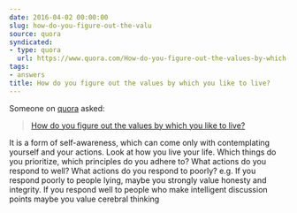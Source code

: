 ```yaml
---
date: 2016-04-02 00:00:00
slug: how-do-you-figure-out-the-valu
source: quora
syndicated:
- type: quora
  url: https://www.quora.com/How-do-you-figure-out-the-values-by-which-you-like-to-live/answer/Roy-Tang
tags:
- answers
title: How do you figure out the values by which you like to live?
---
```


Someone on [quora](https://quora.com) asked:

> [How do you figure out the values by which you like to live?](https://www.quora.com/How-do-you-figure-out-the-values-by-which-you-like-to-live/answer/Roy-Tang)


It is a form of self-awareness, which can come only with contemplating yourself and your actions. Look at how you live your life. Which things do you prioritize, which principles do you adhere to? What actions do you respond to well? What actions do you respond to poorly? e.g. If you respond poorly to people lying, maybe you strongly value honesty and integrity. If you respond well to people who make intelligent discussion points maybe you value cerebral thinking